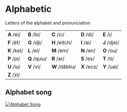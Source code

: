 # Alphabetic

Letters of the alphabet and pronunciation

||||||
|-----------|------------|--------------|-----------|------------|
|**A** /ei/ |**B** /bi/  |**C** /ci/    |**D** /di/ |**E** /i/   |
|**F** /éf/ |**G** /dji/ |**H** /eitch/ |**I** /ai/ |**J** /djei/|
|**K** /kei/|**L** /el/  |**M** /em/    |**N** /en/ |**O** /ou/  |
|**P** /pi/ |**Q** /quiu/|**R** /ar/    |**S** /es/ |**T** /ti/  |
|**U** /iu/ |**V** /vi/  |**W** /dãbliu/|**X** /ecs/|**Y** /uai/ |
|**Z** /zi/ |            |              |           |            |


## Alphabet song

[![Alphabet Song](https://github.com/language-solutions/language-english/blob/master/source/img/alphabet-song.jpg)](https://www.youtube.com/watch?v=n9mSbAoRaLs "Alphabet Song")
